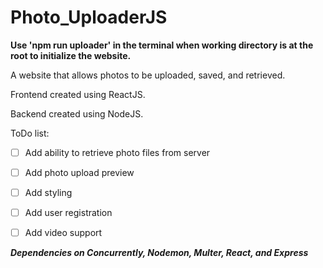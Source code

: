 # Photo_UploaderJS

**Use 'npm run uploader' in the terminal when working directory is at the root to initialize the website.**

A website that allows photos to be uploaded, saved, and retrieved.

Frontend created using ReactJS.

Backend created using NodeJS. 

ToDo list:
- [ ] Add ability to retrieve photo files from server
- [ ] Add photo upload preview
- [ ] Add styling
- [ ] Add user registration
- [ ] Add video support


***Dependencies on Concurrently, Nodemon, Multer, React, and Express***

